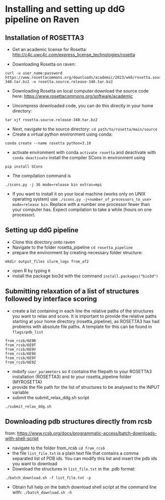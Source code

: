# Installing and setting up ddG pipeline on Raven
## Installation of ROSETTA3

- Get an academic license for Rosetta: http://c4c.uwc4c.com/express_license_technologies/rosetta

- Downloading Rosetta on raven: 
```
curl -u user_name:password https://www.rosettacommons.org/downloads/academic/2023/wk6/rosetta.source.release-340.tar.bz2 -o rosetta.source.release-340.tar.bz2
```

- Downloading Rosetta on local computer download the source code here: https://www.rosettacommons.org/software/academic

- Uncompress downloaded code, you can do this directly in your home directory:
```
tar xjf rosetta.source.release-340.tar.bz2
```
- Next, navigate to the source directory: ```cd path/to/rosetta/main/source```
- Create a virtual python environment using conda:
```
conda create --name rosetta python=3.10
```
- activate environment with conda ``` activate rosetta ``` and deactivate with ```conda deactivate```
install the compiler SCons in environment using
```
pip install SCons
```
- The compilation command is
```
./scons.py -j 36 mode=release bin extras=mpi
```
- If you want to install it on your local machine (works only on UNIX operating system) use ```./scons.py -j<number_of_processors_to_use> mode=release bin```. Replace with a number one processor fewer than your computer has. Expect compilation to take a while (hours on one processor).

## Setting up ddG pipeline

- Clone this directory onto raven
- Navigate to the folder rosetta_pipeline ```cd rosetta_pipeline```
- prepare the environment by creating necessary folder structure:
```
mkdir output_files slurm_logs from_af2
```
- open R by typing ```R```
- install the package bio3d with the command ```install.packages("bio3d")```

## Submitting relaxation of a list of structures followed by interface scoring

- create a list containing in each line the relative paths of the structures you want to relax and score. It is important to provide the relative paths starting at your home directory (rosetta_pipeline), as ROSETTA3 has had problems with absolute file paths. A template for this can be found in ```flags/pdb_list```
```
from_rcsb/6E9R
from_rcsb/6E9T
from_rcsb/6E9V
from_rcsb/6E9X
from_rcsb/6E9Y
from_rcsb/6E9Z
```
- mdoify ```user_parameters``` so it contains the filepath to your ROSETTA3 installation (ROSETTA3) and to your rosetta_pipeline folder (MYROSETTA)
- provide the file path for the list of structures to be analysed to the INPUT variable
- submit the submit_relax_ddg.sh script
```
./submit_relax_ddg.sh
```

## Downloading pdb structures directly from rcsb

from: https://www.rcsb.org/docs/programmatic-access/batch-downloads-with-shell-script

- navigate to the folder from_rcsb ```cd from_rcsb```
- the file ```list_file.txt``` is a plain text file that contains a comma separated list of PDB ids. You can modify this list and insert the pdb ids you want to download
- Download the structures in ```list_file.txt``` in the .pdb format:
```
./batch_download.sh -f list_file.txt -p
```
- Obtain full help on the batch download shell script at the command line with: ```./batch_download.sh -h```
